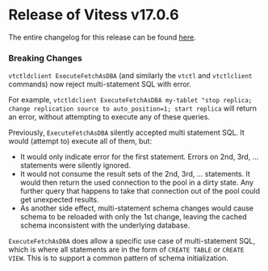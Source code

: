 # Release of Vitess v17.0.6
The entire changelog for this release can be found [here](https://github.com/vitessio/vitess/blob/main/changelog/17.0/17.0.6/changelog.md).

### <a id="breaking-changes"/>Breaking Changes

`vtctldclient ExecuteFetchAsDBA` (and similarly the `vtctl` and `vtctlclient` commands) now reject multi-statement SQL with error.

For example, `vtctldclient ExecuteFetchAsDBA my-tablet "stop replica; change replication source to auto_position=1; start replica` will return an error, without attempting to execute any of these queries.

Previously, `ExecuteFetchAsDBA` silently accepted multi statement SQL. It would (attempt to) execute all of them, but:

- It would only indicate error for the first statement. Errors on 2nd, 3rd, ... statements were silently ignored.
- It would not consume the result sets of the 2nd, 3rd, ... statements. It would then return the used connection to the pool in a dirty state. Any further query that happens to take that connection out of the pool could get unexpected results.
- As another side effect, multi-statement schema changes would cause schema to be reloaded with only the 1st change, leaving the cached schema inconsistent with the underlying database.

`ExecuteFetchAsDBA` does allow a specific use case of multi-statement SQL, which is where all statements are in the form of `CREATE TABLE` or `CREATE VIEW`. This is to support a common pattern of schema initialization.
